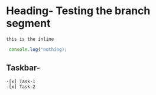 # Heading- Testing the branch segment  
<!--there is no br comment-->
` this is the inline `</br>
    <!--ther is br commment-->
```javascript
 console.log("nothing);
```
## Taskbar-
    -[x] Task-1
    -[x] Task-2